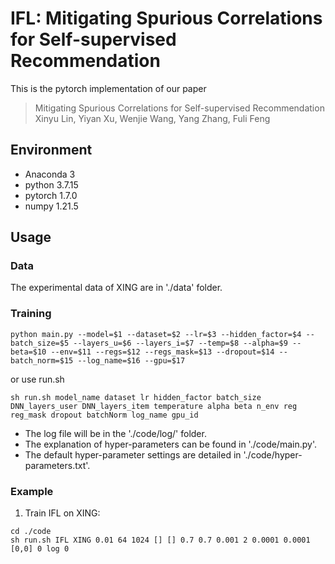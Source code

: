 # IFL: Mitigating Spurious Correlations for Self-supervised Recommendation
This is the pytorch implementation of our paper
> Mitigating Spurious Correlations for Self-supervised Recommendation
> Xinyu Lin, Yiyan Xu, Wenjie Wang, Yang Zhang, Fuli Feng

## Environment
- Anaconda 3
- python 3.7.15
- pytorch 1.7.0
- numpy 1.21.5

## Usage
### Data
The experimental data of XING are in './data' folder.

### Training
```
python main.py --model=$1 --dataset=$2 --lr=$3 --hidden_factor=$4 --batch_size=$5 --layers_u=$6 --layers_i=$7 --temp=$8 --alpha=$9 --beta=$10 --env=$11 --regs=$12 --regs_mask=$13 --dropout=$14 --batch_norm=$15 --log_name=$16 --gpu=$17
```
or use run.sh
```
sh run.sh model_name dataset lr hidden_factor batch_size DNN_layers_user DNN_layers_item temperature alpha beta n_env reg reg_mask dropout batchNorm log_name gpu_id
```
- The log file will be in the './code/log/' folder. 
- The explanation of hyper-parameters can be found in './code/main.py'. 
- The default hyper-parameter settings are detailed in './code/hyper-parameters.txt'.

### Example

1. Train IFL on XING:
```
cd ./code
sh run.sh IFL XING 0.01 64 1024 [] [] 0.7 0.7 0.001 2 0.0001 0.0001 [0,0] 0 log 0
```